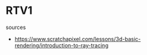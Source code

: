 # RTV1

sources
- https://www.scratchapixel.com/lessons/3d-basic-rendering/introduction-to-ray-tracing
